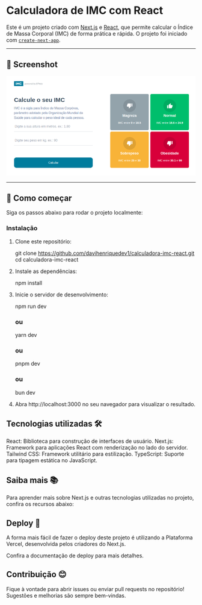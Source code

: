# Calculadora de IMC com React

Este é um projeto criado com [Next.js](https://nextjs.org) e [React](https://reactjs.org), que permite calcular o Índice de Massa Corporal (IMC) de forma prática e rápida. O projeto foi iniciado com [`create-next-app`](https://nextjs.org/docs/app/api-reference/cli/create-next-app).

---

## 📸 Screenshot

![Screenshot da aplicação](public/images/screenshot.png)

---

## 🚀 Como começar

Siga os passos abaixo para rodar o projeto localmente:

### Instalação

1. Clone este repositório:
   
   git clone https://github.com/davihenriquedev1/calculadora-imc-react.git
   cd calculadora-imc-react

2. Instale as dependências:

    npm install

3. Inicie o servidor de desenvolvimento:

    npm run dev
    ### ou
    yarn dev
    ### ou
    pnpm dev
    ### ou
    bun dev

4. Abra http://localhost:3000 no seu navegador para visualizar o resultado.

## Tecnologias utilizadas 🛠

React: Biblioteca para construção de interfaces de usuário.
Next.js: Framework para aplicações React com renderização no lado do servidor.
Tailwind CSS: Framework utilitário para estilização.
TypeScript: Suporte para tipagem estática no JavaScript.


## Saiba mais 📚

Para aprender mais sobre Next.js e outras tecnologias utilizadas no projeto, confira os recursos abaixo:


## Deploy 🚀 

A forma mais fácil de fazer o deploy deste projeto é utilizando a Plataforma Vercel, desenvolvida pelos criadores do Next.js.

Confira a documentação de deploy para mais detalhes.

## Contribuição 😊

Fique à vontade para abrir issues ou enviar pull requests no repositório! Sugestões e melhorias são sempre bem-vindas. 